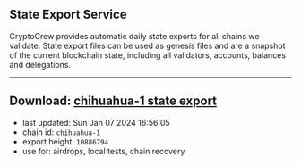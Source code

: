 ## State Export Service
CryptoCrew provides automatic daily state exports for all chains we validate. State export files can be used as genesis files and are a snapshot of the current blockchain state, including all validators, accounts, balances and delegations.

---
**Download: [chihuahua-1 state export](https://dl.ccvalidators.com/SERVICE/chihuahua/chihuahua-1_export_10886794.json)**
---

- last updated: Sun Jan 07 2024 16:56:05
- chain id: `chihuahua-1`
- export height: `10886794`
- use for: airdrops, local tests, chain recovery
